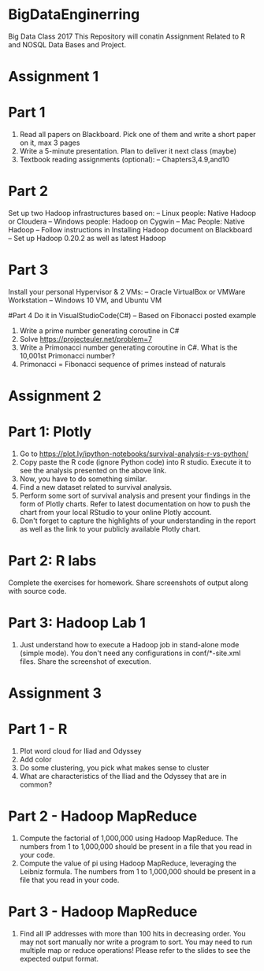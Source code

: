 # BigDataEnginerring
Big Data Class 2017
This Repository will conatin Assignment Related to R and NOSQL Data Bases and Project.

# Assignment 1
# Part 1
1. Read all papers on Blackboard. Pick one of them and write a short paper on it, max 3 pages
2. Write a 5-minute presentation.  Plan to deliver it next class (maybe)
3. Textbook reading assignments (optional): – Chapters3,4.9,and10

# Part 2
Set up two Hadoop infrastructures based on:
– Linux people: Native Hadoop or Cloudera
– Windows people: Hadoop on Cygwin
– Mac People: Native Hadoop
– Follow instructions in Installing Hadoop document on Blackboard
– Set up Hadoop 0.20.2 as well as latest Hadoop

# Part 3
Install your personal Hypervisor & 2 VMs:
– Oracle VirtualBox or VMWare Workstation
– Windows 10 VM, and Ubuntu VM

#Part 4
Do it in VisualStudioCode(C#) – Based on Fibonacci posted example
1. Write a prime number generating coroutine in C#
2. Solve https://projecteuler.net/problem=7
3. Write a Primonacci number generating coroutine in C#. What is the 10,001st Primonacci number?
4. Primonacci = Fibonacci sequence of primes instead of naturals


# Assignment 2
# Part 1: Plotly
1. Go to https://plot.ly/ipython-notebooks/survival-analysis-r-vs-python/
2. Copy paste the R code (ignore Python code) into R studio. Execute it to see the analysis presented on the above link.
3. Now, you have to do something similar.
4. Find a new dataset related to survival analysis.
5. Perform some sort of survival analysis and present your findings in the form of Plotly charts. Refer to latest documentation on how to push the chart from your local RStudio to your online Plotly account.
6. Don't forget to capture the highlights of your understanding in the report as well as the link to your publicly available Plotly chart.

# Part 2: R labs
Complete the exercises for homework. Share screenshots of output along with source code.

# Part 3: Hadoop Lab 1
1. Just understand how to execute a Hadoop job in stand-alone mode (simple mode). 
You don't need any configurations in conf/*-site.xml files. Share the screenshot of execution.


# Assignment 3
# Part 1 - R
1. Plot word cloud for Iliad and Odyssey
2. Add color
3. Do some clustering, you pick what makes sense to cluster
4. What are characteristics of the Iliad and the Odyssey that are in common?

# Part 2 - Hadoop MapReduce
1. Compute the factorial of 1,000,000 using Hadoop MapReduce. The numbers from 1 to 1,000,000 should be present in a file that you read in your code.
2. Compute the value of pi using Hadoop MapReduce, leveraging the Leibniz formula. The numbers from 1 to 1,000,000 should be present in a file that you read in your code.

# Part 3 - Hadoop MapReduce
1. Find all IP addresses with more than 100 hits in decreasing order. 
You may not sort manually nor write a program to sort. 
You may need to run multiple map or reduce operations! Please refer to the slides to see the expected output format.

